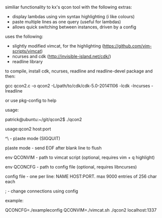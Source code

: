 similiar functionality to kx's qcon tool with the following extras:

- display lambdas using vim syntax highlighting (i like colours)
- paste multiple lines as one query (useful for lambdas)
- allows quick switching between instances, driven by a config

uses the following:

- slightly modified vimcat, for the highlighting (https://github.com/vim-scripts/vimcat)
- ncurses and cdk (http://invisible-island.net/cdk/)
- readline library

to compile, install cdk, ncurses, readline and readline-devel package and then:

gcc qcon2.c -o qcon2 -L/path/to/cdk/cdk-5.0-20141106 -lcdk -lncurses -lreadline

or use pkg-config to help

usage:

patrick@ubuntu:~/git/qcon2$ ./qcon2

usage:qcon2 host:port

^\          - p)aste mode (SIGQUIT)

p)aste mode - send EOF after blank line to flush

env QCONVIM - path to vimcat script (optional, requires vim + q highlight)

env QCONCFG - path to config file   (optional, requires libncurses)

config file - one per line: NAME HOST:PORT. max 9000 entries of 256 char each

;<ENTER>    - change connections using config


example:

QCONCFG=./exampleconfig QCONVIM=./vimcat.sh ./qcon2 localhost:1337

